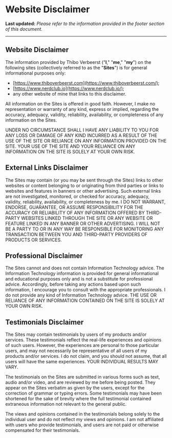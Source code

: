 # Website Disclaimer

**Last updated:** _Please refer to the information provided in the footer section of this document._

***

## Website Disclaimer

The information provided by Thibo Verbeerst ("**I**," "**me**," "**my**") on the following sites (collectively referred to as the "**Sites**") is for general informational purposes only:

* [https://www.thiboverbeerst.com](https://www.thiboverbeerst.com/);
* [https://www.nerdclub.io](https://www.nerdclub.io/);
* any other website of mine that links to this disclaimer.

All information on the Sites is offered in good faith. However, I make no representation or warranty of any kind, express or implied, regarding the accuracy, adequacy, validity, reliability, availability, or completeness of any information on the Sites.

UNDER NO CIRCUMSTANCE SHALL I HAVE ANY LIABILITY TO YOU FOR ANY LOSS OR DAMAGE OF ANY KIND INCURRED AS A RESULT OF THE USE OF THE SITE OR RELIANCE ON ANY INFORMATION PROVIDED ON THE SITE. YOUR USE OF THE SITE AND YOUR RELIANCE ON ANY INFORMATION ON THE SITE IS SOLELY AT YOUR OWN RISK.

## External Links Disclaimer

The Sites may contain (or you may be sent through the Sites) links to other websites or content belonging to or originating from third parties or links to websites and features in banners or other advertising. Such external links are not investigated, monitored, or checked for accuracy, adequacy, validity, reliability, availability, or completeness by me. I DO NOT WARRANT, ENDORSE, GUARANTEE, OR ASSUME RESPONSIBILITY FOR THE ACCURACY OR RELIABILITY OF ANY INFORMATION OFFERED BY THIRD-PARTY WEBSITES LINKED THROUGH THE SITE OR ANY WEBSITE OR FEATURE LINKED IN ANY BANNER OR OTHER ADVERTISING. I WILL NOT BE A PARTY TO OR IN ANY WAY BE RESPONSIBLE FOR MONITORING ANY TRANSACTION BETWEEN YOU AND THIRD-PARTY PROVIDERS OF PRODUCTS OR SERVICES.

## Professional Disclaimer

The Sites cannot and does not contain Information Technology advice. The Information Technology information is provided for general informational and educational purposes only and is not a substitute for professional advice. Accordingly, before taking any actions based upon such information, I encourage you to consult with the appropriate professionals. I do not provide any kind of Information Technology advice. THE USE OR RELIANCE OF ANY INFORMATION CONTAINED ON THE SITE IS SOLELY AT YOUR OWN RISK.

## Testimonials Disclaimer

The Sites may contain testimonials by users of my products and/or services. These testimonials reflect the real-life experiences and opinions of such users. However, the experiences are personal to those particular users, and may not necessarily be representative of all users of my products and/or services. I do not claim, and you should not assume, that all users will have the same experiences. YOUR INDIVIDUAL RESULTS MAY VARY.

The testimonials on the Sites are submitted in various forms such as text, audio and/or video, and are reviewed by me before being posted. They appear on the Sites verbatim as given by the users, except for the correction of grammar or typing errors. Some testimonials may have been shortened for the sake of brevity where the full testimonial contained extraneous information not relevant to the general public.

The views and opinions contained in the testimonials belong solely to the individual user and do not reflect my views and opinions. I am not affiliated with users who provide testimonials, and users are not paid or otherwise compensated for their testimonials.
